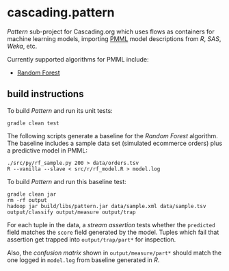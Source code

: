 cascading.pattern
=================

_Pattern_ sub-project for Cascading.org which uses flows as containers
for machine learning models, importing
[PMML](http://en.wikipedia.org/wiki/Predictive_Model_Markup_Language)
model descriptions from _R_, _SAS_, _Weka_, etc.

Currently supported algorithms for PMML include:

 * [Random Forest](http://en.wikipedia.org/wiki/Random_forest)


build instructions
------------------

To build _Pattern_ and run its unit tests:

    gradle clean test

The following scripts generate a baseline for the _Random Forest_
algorithm. The baseline includes a sample data set (simulated
ecommerce orders) plus a predictive model in PMML:

    ./src/py/rf_sample.py 200 > data/orders.tsv
    R --vanilla --slave < src/r/rf_model.R > model.log

To build _Pattern_ and run this baseline test:

    gradle clean jar
    rm -rf output
    hadoop jar build/libs/pattern.jar data/sample.xml data/sample.tsv output/classify output/measure output/trap

For each tuple in the data, a _stream assertion_ tests whether the
`predicted` field matches the `score` field generated by the
model. Tuples which fail that assertion get trapped into
`output/trap/part*` for inspection.

Also, the _confusion matrix_ shown in `output/measure/part*` should
match the one logged in `model.log` from baseline generated in _R_.

